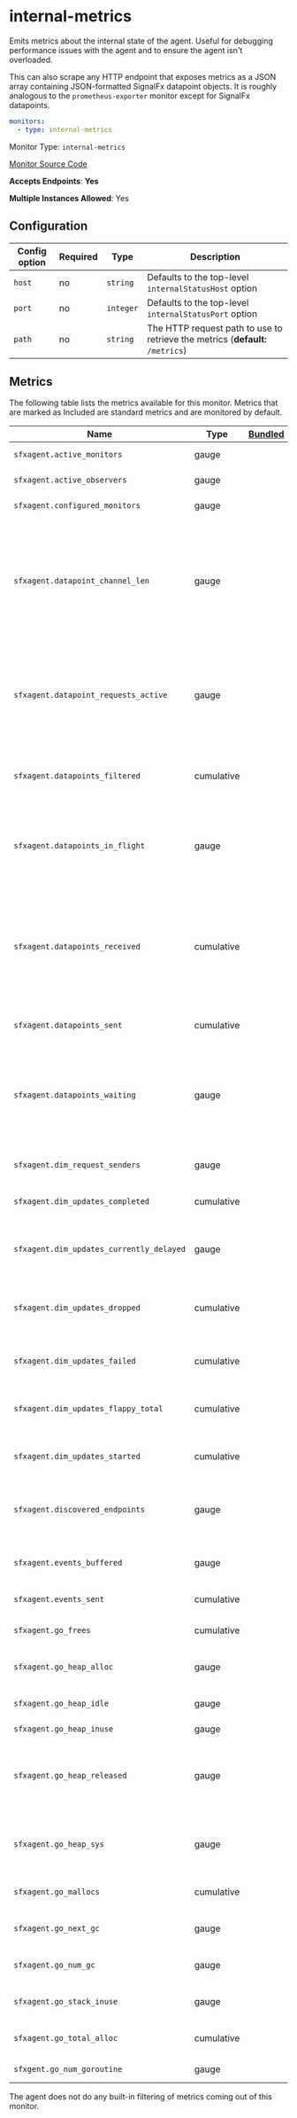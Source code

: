 <!--- GENERATED BY gomplate from scripts/docs/monitor-page.md.tmpl --->

# internal-metrics

Emits metrics about the internal state of the
agent.  Useful for debugging performance issues with the agent and to ensure
the agent isn't overloaded.

This can also scrape any HTTP endpoint that exposes metrics as a JSON array
containing JSON-formatted SignalFx datapoint objects.  It is roughly
analogous to the `prometheus-exporter` monitor except for SignalFx
datapoints.

```yaml
monitors:
  - type: internal-metrics
```


Monitor Type: `internal-metrics`

[Monitor Source Code](https://github.com/signalfx/signalfx-agent/tree/master/internal/monitors/internalmetrics)

**Accepts Endpoints**: **Yes**

**Multiple Instances Allowed**: Yes

## Configuration

| Config option | Required | Type | Description |
| --- | --- | --- | --- |
| `host` | no | `string` | Defaults to the top-level `internalStatusHost` option |
| `port` | no | `integer` | Defaults to the top-level `internalStatusPort` option |
| `path` | no | `string` | The HTTP request path to use to retrieve the metrics (**default:** `/metrics`) |




## Metrics

The following table lists the metrics available for this monitor. Metrics that are marked as Included are standard metrics and are monitored by default.

| Name | Type | [Bundled](https://docs.signalfx.com/en/latest/admin-guide/usage.html#about-custom-bundled-and-high-resolution-metrics) | Description |
| ---  | ---  | ---    | ---         |
| `sfxagent.active_monitors` | gauge |  | The total number of monitor instances actively working |
| `sfxagent.active_observers` | gauge |  | The number of observers configured and running |
| `sfxagent.configured_monitors` | gauge |  | The total number of monitor configurations |
| `sfxagent.datapoint_channel_len` | gauge |  | The total number of datapoints that have been emitted by monitors but have yet to be accepted by the writer. This number should be 0 most of the time.  This will max out at 3000, at which point no datapoints will be generated by monitors.  If it does max out, it indicates a bug or extreme CPU starvation of the agent. |
| `sfxagent.datapoint_requests_active` | gauge |  | The total number of outstanding requests to ingest currently active.  If this is consistently hovering around the `writer.maxRequests` setting, that setting should probably be increased to give the agent more bandwidth to send datapoints. |
| `sfxagent.datapoints_filtered` | cumulative |  | The total number of datapoints that were filtered out in the writer.  This does not include datapoints filtered by monitor-specific filters. |
| `sfxagent.datapoints_in_flight` | gauge |  | The total number of datapoints that have been sent out in a request to ingest but have yet to receive confirmation from ingest that they have been received (i.e. the HTTP response hasn't been gotten). |
| `sfxagent.datapoints_received` | cumulative |  | The total number of non-filtered datapoints received by the agent writer since it last started.  This number should generally equal `sfxagent.datapoints_sent + sfxagent.datapoints_waiting + sfxagent.datapoints_in_flight`, although sampling timing issues might cause it to temporarily not be. |
| `sfxagent.datapoints_sent` | cumulative |  | The total number of datapoints sent by the agent writer since it last started |
| `sfxagent.datapoints_waiting` | gauge |  | The total number of datapoints that have been accepted by the writer but have yet to be sent out to ingest over HTTP.  If this continues to grow it indicates that datapoints are not being sent out fast enough and the `writer.maxRequests` setting should be increased. |
| `sfxagent.dim_request_senders` | gauge |  | Current number of worker goroutines active that can send dimension updates. |
| `sfxagent.dim_updates_completed` | cumulative |  | Total number of dimension property updates successfully completed |
| `sfxagent.dim_updates_currently_delayed` | gauge |  | Current number of dimension updates that are being delayed to avoid sending spurious updates due to flappy dimension property sets. |
| `sfxagent.dim_updates_dropped` | cumulative |  | Total number of dimension property updates that were dropped, due to an overfull buffer of dimension updates pending. |
| `sfxagent.dim_updates_failed` | cumulative |  | Total number of dimension property updates that failed for some reason.  The failures should be logged. |
| `sfxagent.dim_updates_flappy_total` | cumulative |  | Total number of dimension property updates that ended up replacing a dimension property set that was being delayed. |
| `sfxagent.dim_updates_started` | cumulative |  | Total number of dimension property updates requests started, but not necessarily completed or failed. |
| `sfxagent.discovered_endpoints` | gauge |  | The number of discovered service endpoints.  This includes endpoints that do not have any matching monitor configuration discovery rule. |
| `sfxagent.events_buffered` | gauge |  | The total number of events that have been emitted by monitors but have yet to be sent to SignalFx |
| `sfxagent.events_sent` | cumulative |  | The total number of events sent by the agent since it last started |
| `sfxagent.go_frees` | cumulative |  | Total number of heap objects freed throughout the lifetime of the agent |
| `sfxagent.go_heap_alloc` | gauge |  | Bytes of live heap memory (memory that has been allocated but not freed) |
| `sfxagent.go_heap_idle` | gauge |  | Bytes of memory that consist of idle spans (that is, completely empty spans of memory) |
| `sfxagent.go_heap_inuse` | gauge |  | Size in bytes of in use spans |
| `sfxagent.go_heap_released` | gauge |  | Bytes of memory that have been returned to the OS.  This is quite often 0.  `sfxagent.go_heap_idle - sfxagent.go_heap_release` is the memory that Go is retaining for future heap allocations. |
| `sfxagent.go_heap_sys` | gauge |  | Virtual memory size in bytes of the agent.  This will generally reflect the largest heap size the agent has ever had in its lifetime. |
| `sfxagent.go_mallocs` | cumulative |  | Total number of heap objects allocated throughout the lifetime of the agent |
| `sfxagent.go_next_gc` | gauge |  | The target heap size -- GC tries to keep the heap smaller than this |
| `sfxagent.go_num_gc` | gauge |  | The number of GC cycles that have happened in the agent since it started |
| `sfxagent.go_stack_inuse` | gauge |  | Size in bytes of spans that have at least one goroutine stack in them |
| `sfxagent.go_total_alloc` | cumulative |  | Total number of bytes allocated to the heap throughout the lifetime of the agent |
| `sfxgent.go_num_goroutine` | gauge |  | Number of goroutines in the agent |


The agent does not do any built-in filtering of metrics coming out of this
monitor.


